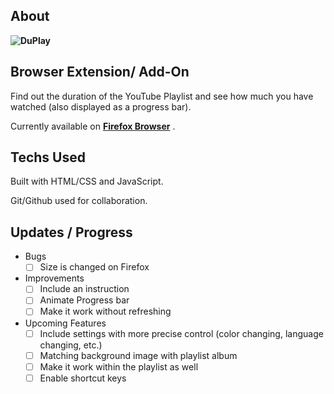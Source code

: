 ## About

**![DuPlay](https://user-images.githubusercontent.com/20305442/105867905-f03e9380-6038-11eb-9e64-b1f6ea34a53e.jpg)**

## Browser Extension/ Add-On

Find out the duration of the YouTube Playlist and see how much you have watched (also displayed as a progress bar).

Currently available on **[Firefox Browser](https://addons.mozilla.org/en-US/firefox/)** .

## Techs Used

Built with HTML/CSS and JavaScript.

Git/Github used for collaboration.

## Updates / Progress

 + Bugs
    - [ ] Size is changed on Firefox

 + Improvements
    - [ ] Include an instruction
    - [ ] Animate Progress bar
    - [ ] Make it work without refreshing

 + Upcoming Features
    - [ ] Include settings with more precise control (color changing, language changing, etc.)
    - [ ] Matching background image with playlist album
    - [ ] Make it work within the playlist as well
    - [ ] Enable shortcut keys